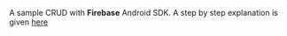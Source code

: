 A sample CRUD with **Firebase** Android SDK. A step by step explanation is given [here](https://www.google.com)